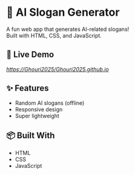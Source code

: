 # 🤖 AI Slogan Generator

A fun web app that generates AI-related slogans!  
Built with HTML, CSS, and JavaScript.

## 🚀 Live Demo
*[https://Ghouri2025/Ghouri2025.github.io](https://ghouri2025.github.io/)*

## ✨ Features
- Random AI slogans (offline)
- Responsive design
- Super lightweight

## 📦 Built With
- HTML
- CSS
- JavaScript
